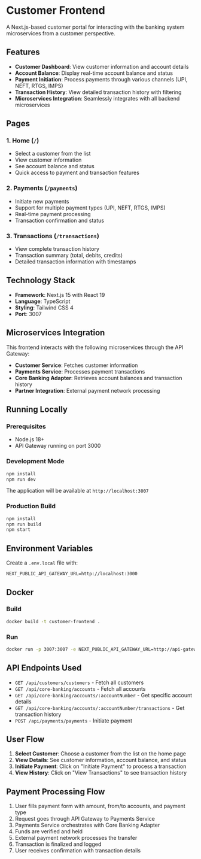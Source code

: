 # Customer Frontend

A Next.js-based customer portal for interacting with the banking system microservices from a customer perspective.

## Features

- **Customer Dashboard**: View customer information and account details
- **Account Balance**: Display real-time account balance and status
- **Payment Initiation**: Process payments through various channels (UPI, NEFT, RTGS, IMPS)
- **Transaction History**: View detailed transaction history with filtering
- **Microservices Integration**: Seamlessly integrates with all backend microservices

## Pages

### 1. Home (`/`)
- Select a customer from the list
- View customer information
- See account balance and status
- Quick access to payment and transaction features

### 2. Payments (`/payments`)
- Initiate new payments
- Support for multiple payment types (UPI, NEFT, RTGS, IMPS)
- Real-time payment processing
- Transaction confirmation and status

### 3. Transactions (`/transactions`)
- View complete transaction history
- Transaction summary (total, debits, credits)
- Detailed transaction information with timestamps

## Technology Stack

- **Framework**: Next.js 15 with React 19
- **Language**: TypeScript
- **Styling**: Tailwind CSS 4
- **Port**: 3007

## Microservices Integration

This frontend interacts with the following microservices through the API Gateway:

- **Customer Service**: Fetches customer information
- **Payments Service**: Processes payment transactions
- **Core Banking Adapter**: Retrieves account balances and transaction history
- **Partner Integration**: External payment network processing

## Running Locally

### Prerequisites
- Node.js 18+
- API Gateway running on port 3000

### Development Mode
```bash
npm install
npm run dev
```

The application will be available at `http://localhost:3007`

### Production Build
```bash
npm install
npm run build
npm start
```

## Environment Variables

Create a `.env.local` file with:

```
NEXT_PUBLIC_API_GATEWAY_URL=http://localhost:3000
```

## Docker

### Build
```bash
docker build -t customer-frontend .
```

### Run
```bash
docker run -p 3007:3007 -e NEXT_PUBLIC_API_GATEWAY_URL=http://api-gateway:3000 customer-frontend
```

## API Endpoints Used

- `GET /api/customers/customers` - Fetch all customers
- `GET /api/core-banking/accounts` - Fetch all accounts
- `GET /api/core-banking/accounts/:accountNumber` - Get specific account details
- `GET /api/core-banking/accounts/:accountNumber/transactions` - Get transaction history
- `POST /api/payments/payments` - Initiate payment

## User Flow

1. **Select Customer**: Choose a customer from the list on the home page
2. **View Details**: See customer information, account balance, and status
3. **Initiate Payment**: Click on "Initiate Payment" to process a transaction
4. **View History**: Click on "View Transactions" to see transaction history

## Payment Processing Flow

1. User fills payment form with amount, from/to accounts, and payment type
2. Request goes through API Gateway to Payments Service
3. Payments Service orchestrates with Core Banking Adapter
4. Funds are verified and held
5. External payment network processes the transfer
6. Transaction is finalized and logged
7. User receives confirmation with transaction details
